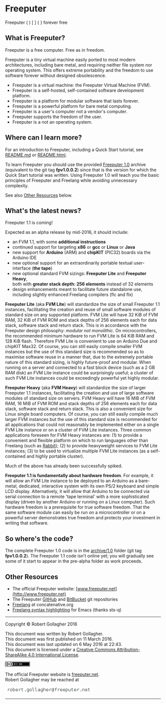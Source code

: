 <meta http-equiv="content-type" content="text/html;charset=utf-8">

# Freeputer

Freeputer ( ) \[ \] { } forever free

## What is Freeputer?

Freeputer is a free computer. Free as in freedom.

Freeputer is a tiny virtual machine easily ported to most modern architectures, including bare metal, and requiring neither file system nor operating system. This offers extreme portability and the freedom to use software forever without designed obsolescence.

* Freeputer is a virtual machine: the Freeputer Virtual Machine (FVM).
* Freeputer is a self-hosted, self-contained software development platform.
* Freeputer is a platform for modular software that lasts forever.
* Freeputer is a powerful platform for bare metal computing.
* Freeputer is a user's computer not a vendor's computer.
* Freeputer supports the freedom of the user.
* Freeputer is a not an operating system.

## Where can I learn more?

For an introduction to Freeputer, including a Quick Start tutorial, see [README.md](archive/1.0/README.md) or [README.html](archive/1.0/README.html).

To learn Freeputer you should use the provided [Freeputer 1.0](archive/1.0) archive (equivalent to the git tag **fpv1.0.0.2**) since that is the version for which the Quick Start tutorial was written. Using Freeputer 1.0 will teach you the basic principles of Freeputer and Freelang while avoiding unnecessary complexity.

See also [Other Resources](#other-resources) below.

## What's the latest news?

Freeputer 1.1 is coming!

Expected as an alpha release by mid-2016, it should include:

* an FVM 1.1, with some **additional instructions**
* continued support for targeting **x86** or **gcc** or **Linux** or **Java**
* new support for **Arduino** (ARM) and **chipKIT** (PIC32) boards via the Arduino IDE
* new optional support for an extraordinarily portable textual user-interface (**the tape**)
* new optional standard FVM sizings: **Freeputer Lite** and **Freeputer Heavy**,  
both with **greater stack depth: 256 elements** instead of 32 elements
* design enhancements meant to facilitate future standalone use,  
including slightly enhanced Freelang compilers (flc and flx)

**Freeputer Lite** (aka **FVM Lite**) will standardize the size of small Freeputer 1.1 instances, facilitating the creation and reuse of small software modules of standard size on any supported platform. FVM Lite will have 32 KiB of FVM RAM, 32 KiB of FVM ROM and stack depths of 256 elements each for data stack, software stack and return stack. This is in accordance with the Freeputer design philosophy: *modular not monolithic*. On microcontrollers, the recommended minimum hardware to run FVM Lite is 64 KiB RAM and 128 KiB flash. Therefore FVM Lite is convenient to use on Arduino Due and chipKIT Max32. Of course, you can still easily compile smaller FVM instances but the use of this standard size is recommended so as to maximise software reuse in a manner that, due to the extremely portable nature of this standard sizing, is highly future-proof and modular. When running on a server and connected to a fast block device (such as a 2 GB RAM disk) an FVM Lite instance could be surprisingly useful; a cluster of such FVM Lite instances could be exceedingly powerful yet highly modular.

**Freeputer Heavy** (aka **FVM Heavy**) will standardize the size of larger Freeputer 1.1 instances, facilitating the creation and use of large software modules of standard size on servers. FVM Heavy will have 16 MiB of FVM RAM, 16 MiB of FVM ROM and stack depths of 256 elements each for data stack, software stack and return stack. This is also a convenient size for Linux single board computers. Of course, you can still easily compile much larger FVM instances but the use of this standard size is recommended for all applications that could not reasonably be implemented either on a single FVM Lite instance or on a cluster of FVM Lite instances. Three common applications foreseen for FVM Heavy instances are: (1) to provide a convenient and flexible platform on which to run languages other than Freelang (such as [Rabbit](https://bitbucket.org/sts-q/freeputer/src)); (2) to provide heavyweight services to FVM Lite instances; (3) to be used to virtualize multiple FVM Lite instances (as a self-contained and highly portable cluster).

Much of the above has already been successfully spiked.

**Freeputer 1.1 is fundamentally about hardware freedom**. For example, it will allow an FVM Lite instance to be deployed to an Arduino as a bare-metal, dedicated, interactive system with its own PS/2 keyboard and simple LCD display. Alternatively, it will allow that Arduino to be connected via serial connection to a remote 'tape terminal' with a more sophisticated display (driven by another Arduino or running on a Linux computer). Such hardware freedom is a prerequisite for true software freedom. That the same software module can easily be run on a microcontroller or on a powerful server demonstrates true freedom and protects your investment in writing that software.

## So where's the code?

The complete Freeputer 1.0 code is in the [archive/1.0](archive/1.0) folder (git tag **fpv1.0.0.2**). The Freeputer 1.1 code isn't online yet; you will gradually see some of it start to appear in the pre-alpha folder as work proceeds.

## Other Resources

* The official Freeputer website: [www.freeputer.net](http://www.freeputer.net)
* The Freeputer [GitHub](https://github.com/RobertGollagher/Freeputer) and [BitBucket](https://bitbucket.org/RobertGollagher/freeputer/src) git repositories
* [Freelang](http://www.concatenative.org/wiki/view/Freelang) at concatenative.org
* [Freelang syntax highlighting](https://bitbucket.org/sts-q/freeputer/src) for Emacs (thanks sts-q)

---

Copyright © Robert Gollagher 2016  

This document was written by Robert Gollagher.  
This document was first published on 11 March 2016.  
This document was last updated on 6 May 2016 at 22:43.  
This document is licensed under a [Creative Commons Attribution-ShareAlike 4.0 International License](http://creativecommons.org/licenses/by-sa/4.0/).

[![](doc/img/80x15.png)](http://creativecommons.org/licenses/by-sa/4.0/)


The official Freeputer website is [freeputer.net](http://www.freeputer.net).  
Robert Gollagher may be reached at

![](doc/img/abc.png)

---

